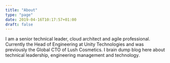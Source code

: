 ```yaml
---
title: "About"
type: "page"
date: 2019-04-16T10:17:57+01:00
draft: false
---
```


I am a senior technical leader, cloud architect and agile professional. Currently the Head of Engineering at Unity Technologies and was previously the Global CTO of Lush Cosmetics. I brain dump blog here about technical leadership, engineering management and technology.